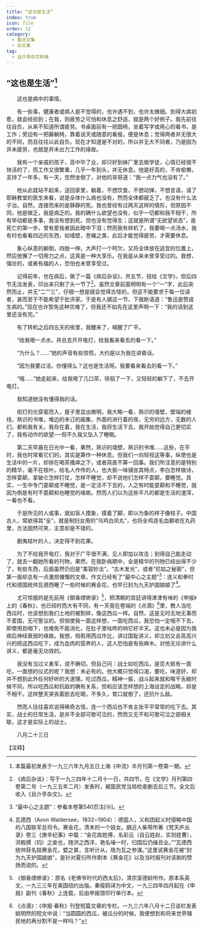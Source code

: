 ```yaml
---
title: “这也是生活”
index: true
icon: file
order: 12
category:
  - 鲁迅文集
  - 杂文集
tag:  
  - 且介亭杂文附编
---
```


## “这也是生活”[^①]

　　这也是病中的事情。

　　有一些事，健康者或病人是不觉得的，也许遇不到，也许太微细。到得大病初愈，就会经验到；在我，则疲劳之可怕和休息之舒适，就是两个好例子。我先前往往自负，从来不知道所谓疲劳。书桌面前有一把圆椅，坐着写字或用心的看书，是工作；旁边有一把藤躺椅，靠着谈天或随意的看报，便是休息；觉得两者并无很大的不同，而且往往以此自负。现在才知道是不对的，所以并无大不同者，乃是因为并未疲劳，也就是并未出力工作的缘故。

　　我有一个亲戚的孩子，高中毕了业，却只好到袜厂里去做学徒，心情已经很不快活的了，而工作又很繁重，几乎一年到头，并无休息。他是好高的，不肯偷懒，支持了一年多。有一天，忽然坐倒了，对他的哥哥道：“我一点力气也没有了。”

　　他从此就站不起来，送回家里，躺着，不想饮食，不想动弹，不想言语，请了耶稣教堂的医生来看，说是全体什么病也没有，然而全体都疲乏了。也没有什么法子治。自然，连接而来的是静静的死。我也曾经有过两天这样的情形，但原因不同，他是做乏，我是病乏的。我的确什么欲望也没有，似乎一切都和我不相干，所有举动都是多事，我没有想到死，但也没有觉得生；这就是所谓“无欲望状态”，是死亡的第一步。曾有爱我者因此暗中下泪；然而我有转机了，我要喝一点汤水，我有时也看看四近的东西，如墙壁，苍蝇之类，此后才能觉得疲劳，才需要休息。

　　象心纵意的躺倒，四肢一伸，大声打一个呵欠，又将全体放在适宜的位置上，然后弛懈了一切用力之点，这真是一种大享乐。在我是从来未曾享受过的。我想，强壮的，或者有福的人，恐怕也未曾享受过。

　　记得前年，也在病后，做了一篇《病后杂谈》，共五节，投给《文学》，但后四节无法发表，印出来只剩了头一节了[^②]。虽然文章前面明明有一个“一”字，此后突然而止，并无“二”“三”，仔细一想是就会觉得古怪的，但这不能要求于每一位读者，甚而至于不能希望于批评家。于是有人据这一节，下我断语道：“鲁迅是赞成生病的。”现在也许暂免这种灾难了，但我还不如先在这里声明一下：“我的话到这里还没有完。”

　　有了转机之后四五天的夜里，我醒来了，喊醒了广平。

　　“给我喝一点水。并且去开开电灯，给我看来看去的看一下。”

　　“为什么？……”她的声音有些惊慌，大约是以为我在讲昏话。

　　“因为我要过活。你懂得么？这也是生活呀。我要看来看去的看一下。”

　　“哦……”她走起来，给我喝了几口茶，徘徊了一下，又轻轻的躺下了，不去开电灯。

　　我知道她没有懂得我的话。

　　街灯的光穿窗而入，屋子里显出微明，我大略一看，熟识的墙壁，壁端的棱线，熟识的书堆，堆边的未订的画集，外面的进行着的夜，无穷的远方，无数的人们，都和我有关。我存在着，我在生活，我将生活下去，我开始觉得自己更切实了，我有动作的欲望──但不久我又坠入了睡眠。

　　第二天早晨在日光中一看，果然，熟识的墙壁，熟识的书堆……这些，在平时，我也时常看它们的，其实是算作一种休息。但我们一向轻视这等事，纵使也是生活中的一片，却排在喝茶搔痒之下，或者简直不算一回事。我们所注意的是特别的精华，毫不在枝叶。给名人作传的人，也大抵一味铺张其特点，李白怎样做诗，怎样耍颠，拿破仑怎样打仗，怎样不睡觉，却不说他们怎样不耍颠，要睡觉。其实，一生中专门耍颠或不睡觉，是一定活不下去的，人之有时能耍颠和不睡觉，就因为倒是有时不耍颠和也睡觉的缘故。然而人们以为这些平凡的都是生活的渣滓，一看也不看。

　　于是所见的人或事，就如盲人摸象，摸着了脚，即以为象的样子像柱子。中国古人，常欲得其“全”，就是制妇女用的“乌鸡白凤丸”，也将全鸡连毛血都收在丸药里，方法固然可笑，主意却是不错的。

　　删夷枝叶的人，决定得不到花果。

　　为了不给我开电灯，我对于广平很不满，见人即加以攻击；到得自己能走动了，就去一翻她所看的刊物，果然，在我卧病期中，全是精华的刊物已经出得不少了，有些东西，后面虽然仍旧是“美容妙法”，“古木发光”，或者“尼姑之秘密”，但第一面却总有一点激昂慷慨的文章。作文已经有了“最中心之主题”[^③]：连义和拳时代和德国统帅瓦德西睡了一些时候的赛金花，也早已封为九天护国娘娘了[^④]。

　　尤可惊服的是先前用《御香缥缈录》[^⑤]，把清朝的宫廷讲得津津有味的《申报》上的《春秋》，也已经时而大有不同，有一天竟在卷端的《点滴》[^⑥]里，教人当吃西瓜时，也该想到我们土地的被割碎，像这西瓜一样。自然，这是无时无地无事而不爱国，无可訾议的。但倘使我一面这样想，一面吃西瓜，我恐怕一定咽不下去，即使用劲咽下，也难免不能消化，在肚子里咕咚的响它好半天。这也未必是因为我病后神经衰弱的缘故。我想，倘若用西瓜作比，讲过国耻讲义，却立刻又会高高兴兴的把这西瓜吃下，成为血肉的营养的人，这人恐怕是有些麻木。对他无论讲什么讲义，都是毫无功效的。

　　我没有当过义勇军，说不确切。但自己问：战士如吃西瓜，是否大抵有一面吃，一面想的仪式的呢？我想：未必有的。他大概只觉得口渴，要吃，味道好，却并不想到此外任何好听的大道理。吃过西瓜，精神一振，战斗起来就和喉干舌敝时候不同，所以吃西瓜和抗敌的确有关系，但和应该怎样想的上海设定的战略，却是不相干。这样整天哭丧着脸去吃喝，不多久，胃口就倒了，还抗什么敌。

　　然而人往往喜欢说得稀奇古怪，连一个西瓜也不肯主张平平常常的吃下去。其实，战士的日常生活，是并不全部可歌可泣的，然而又无不和可歌可泣之部相关联，这才是实际上的战士。

　　八月二十三日

【注释】

[^①]:本篇最初发表于一九三六年九月五日上海《中流》半月刊第一卷第一期。

[^②]:《病后杂谈》：写于一九三四年十二月十一日，共四节。在《文学》月刊第四卷第二号（一九三五年二月）发表时，被国民党当局检查删去后三节。全文后收入《且介亭杂文》。

[^③]:“最中心之主题”：参看本卷第540页注[⑩]。

[^④]:瓦德西（Avon Waldersee，1832─1904）：德国人，义和团起义时侵略中国的八国联军总司令。赛金花，清末的一个妓女。据近人柴萼所著《梵天庐丛录》卷三《庚辛纪事》中载：“金花故姓傅，名彩云（自云姓赵，实则姓曹），洪殿撰（钧）之妾也，随洪之西洋，艳名噪一时，归国后仍操丑业。”“瓦德西统帅获名妓赛金花，嬖之甚，言听计从，隐为瓦之参谋。”这里说赛金花被“封为九天护国娘娘”，是针对夏衍所作剧本《赛金花》以及当时报刊对该剧的赞扬而说的。

[^⑤]:《御香缥缈录》：原名《老佛爷时代的西太后》，清宗室德龄所作。原本系英文，一九三三年在美国纽约出版。秦瘦鸥译为中文，一九三四年四月起在《申报》副刊《春秋》上连载，后由申报馆印行单行本。

[^⑥]:《点滴》：《申报·春秋》刊登短篇文章的专栏。一九三六年八月十二日该栏发表姚明然的短文中说：“当圆圆的西瓜，被瓜分的时候，我便想到和将来世界殖民地的再分割不是一样吗？”
